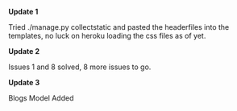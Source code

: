 **Update 1**

Tried ./manage.py collectstatic and pasted the headerfiles into the templates, no luck on heroku loading the css files as of yet.


**Update 2**

Issues 1 and 8 solved, 8 more issues to go.


**Update 3**

Blogs Model Added
